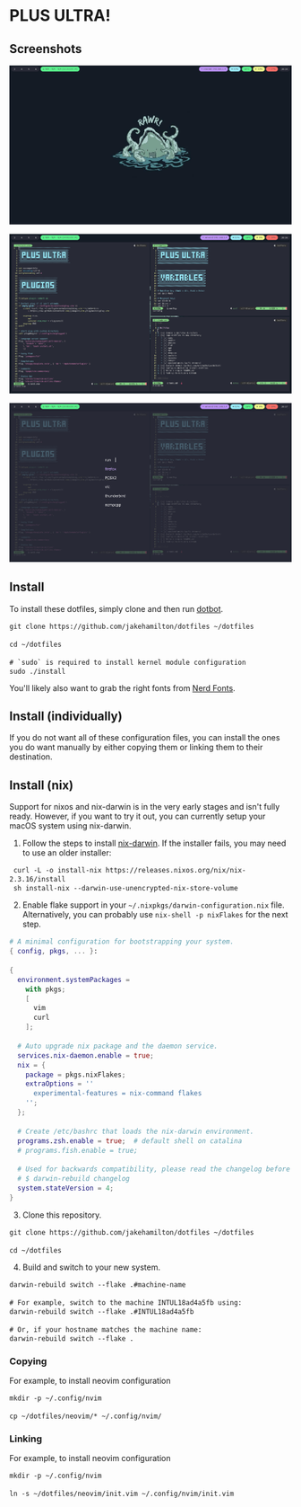 # PLUS ULTRA!

## Screenshots

![Clean Screenshot](./screenshots/clean.png)

![Busy Screenshot](./screenshots/busy.png)

![Switcher Screenshot](./screenshots/switcher.png)

## Install

To install these dotfiles, simply clone and then run [dotbot](https://github.com/anishathalye/dotbot).

```shell
git clone https://github.com/jakehamilton/dotfiles ~/dotfiles

cd ~/dotfiles

# `sudo` is required to install kernel module configuration
sudo ./install
```

You'll likely also want to grab the right fonts from [Nerd Fonts](https://nerdfonts.com).

## Install (individually)

If you do not want all of these configuration files, you can install the ones
you do want manually by either copying them or linking them to their
destination.

## Install (nix)

Support for nixos and nix-darwin is in the very early stages and isn't fully ready.
However, if you want to try it out, you can currently setup your macOS system using
nix-darwin.

1. Follow the steps to install [nix-darwin](https://github.com/LnL7/nix-darwin). If
the installer fails, you may need to use an older installer:

```shell
 curl -L -o install-nix https://releases.nixos.org/nix/nix-2.3.16/install
 sh install-nix --darwin-use-unencrypted-nix-store-volume
```

2. Enable flake support in your `~/.nixpkgs/darwin-configuration.nix` file. Alternatively,
you can probably use `nix-shell -p nixFlakes` for the next step.

```nix
# A minimal configuration for bootstrapping your system.
{ config, pkgs, ... }:

{
  environment.systemPackages =
    with pkgs;
    [
      vim
      curl
    ];

  # Auto upgrade nix package and the daemon service.
  services.nix-daemon.enable = true;
  nix = {
    package = pkgs.nixFlakes;
    extraOptions = ''
      experimental-features = nix-command flakes
    '';
  };

  # Create /etc/bashrc that loads the nix-darwin environment.
  programs.zsh.enable = true;  # default shell on catalina
  # programs.fish.enable = true;

  # Used for backwards compatibility, please read the changelog before changing.
  # $ darwin-rebuild changelog
  system.stateVersion = 4;
}
```

3. Clone this repository.

```shell
git clone https://github.com/jakehamilton/dotfiles ~/dotfiles

cd ~/dotfiles
```

4. Build and switch to your new system.

```shell
darwin-rebuild switch --flake .#machine-name

# For example, switch to the machine INTUL18ad4a5fb using:
darwin-rebuild switch --flake .#INTUL18ad4a5fb

# Or, if your hostname matches the machine name:
darwin-rebuild switch --flake .
```

### Copying

For example, to install neovim configuration

```shell
mkdir -p ~/.config/nvim

cp ~/dotfiles/neovim/* ~/.config/nvim/
```

### Linking

For example, to install neovim configuration

```shell
mkdir -p ~/.config/nvim

ln -s ~/dotfiles/neovim/init.vim ~/.config/nvim/init.vim
```
